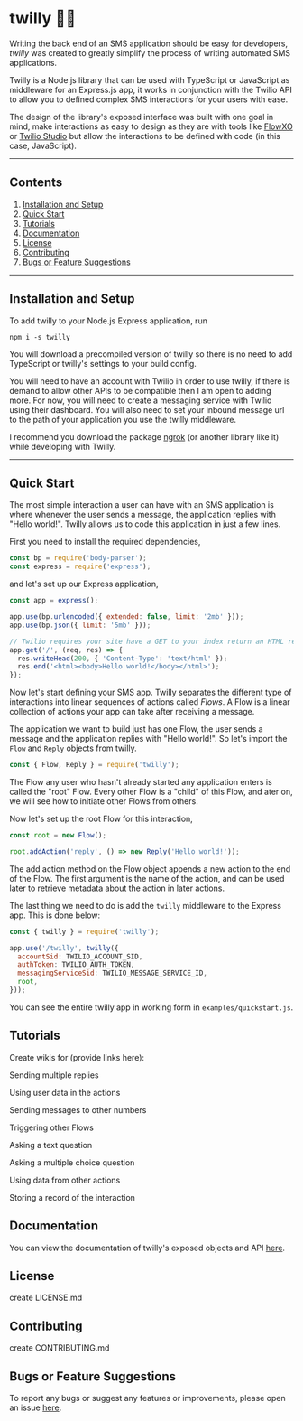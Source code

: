 # twilly 📱💬

Writing the back end of an SMS application should be easy for developers,
_twilly_ was created to greatly simplify the process of writing automated
SMS applications.

Twilly is a Node.js library that can be used with TypeScript or JavaScript
as middleware for an Express.js app, it works in conjunction with the Twilio API
to allow you to defined complex SMS interactions for your users with ease.

The design of the library's exposed interface was built with one goal in mind, make
interactions as easy to design as they are with tools like [FlowXO](https://flowxo.com/)
or [Twilio Studio](https://www.twilio.com/studio) but allow the interactions
to be defined with code (in this case, JavaScript).

---

## Contents

1. [Installation and Setup](#installation-and-setup)
2. [Quick Start](#quick-start)
3. [Tutorials](#tutorials)
4. [Documentation](#documentation)
5. [License](#license)
6. [Contributing](#contributing)
7. [Bugs or Feature Suggestions](#bugs-or-feature-suggestions)

---

## Installation and Setup

To add twilly to your Node.js Express application, run

```
npm i -s twilly
```

You will download a precompiled version of twilly so there is no need to add
TypeScript or twilly's settings to your build config.

You will need to have an account with Twilio in order to use twilly, if
there is demand to allow other APIs to be compatible then I am open to adding more.
For now, you will need to create a messaging service with Twilio using their dashboard.
You will also need to set your inbound message url to the path of your application
you use the twilly middleware.

I recommend you download the package [ngrok](https://www.npmjs.com/package/ngrok)
(or another library like it) while developing with Twilly.

---

## Quick Start

The most simple interaction a user can have with an SMS application is where whenever
the user sends a message, the application replies with "Hello world!". Twilly allows
us to code this application in just a few lines.

First you need to install the required dependencies,

```javascript
const bp = require('body-parser');
const express = require('express');
```

and let's set up our Express application,

```javascript
const app = express();

app.use(bp.urlencoded({ extended: false, limit: '2mb' }));
app.use(bp.json({ limit: '5mb' }));

// Twilio requires your site have a GET to your index return an HTML response
app.get('/', (req, res) => {
  res.writeHead(200, { 'Content-Type': 'text/html' });
  res.end('<html><body>Hello world!</body></html>');
});
```

Now let's start defining your SMS app. Twilly separates the different type of
interactions into linear sequences of actions called _Flows_. A Flow is a
linear collection of actions your app can take after receiving a message.

The application we want to build just has one Flow, the user sends a message
and the application replies with "Hello world!". So let's import the `Flow`
and `Reply` objects from twilly.

```javascript
const { Flow, Reply } = require('twilly');
```

The Flow any user who hasn't already started any application enters is called
the "root" Flow. Every other Flow is a "child" of this Flow, and ater on,
we will see how to initiate other Flows from others.

Now let's set up the root Flow for this interaction,

```javascript
const root = new Flow();

root.addAction('reply', () => new Reply('Hello world!'));
```

The add action method on the Flow object appends a new action
to the end of the Flow. The first argument is the name of the action,
and can be used later to retrieve metadata about the action in later
actions.

The last thing we need to do is add the `twilly` middleware to the
Express app. This is done below:

```javascript
const { twilly } = require('twilly');

app.use('/twilly', twilly({
  accountSid: TWILIO_ACCOUNT_SID,
  authToken: TWILIO_AUTH_TOKEN,
  messagingServiceSid: TWILIO_MESSAGE_SERVICE_ID,
  root,
}));
```

You can see the entire twilly app in working form in `examples/quickstart.js`.

## Tutorials

Create wikis for (provide links here):

Sending multiple replies

Using user data in the actions

Sending messages to other numbers

Triggering other Flows

Asking a text question

Asking a multiple choice question

Using data from other actions

Storing a record of the interaction

## Documentation

You can view the documentation of twilly's exposed objects and API
[here](https://github.com/DCtheTall/twilly/wiki/Documentation).

## License

create LICENSE.md

## Contributing

create CONTRIBUTING.md

## Bugs or Feature Suggestions

To report any bugs or suggest any features or improvements,
please open an issue [here](https://github.com/DCtheTall/twilly/issues).

